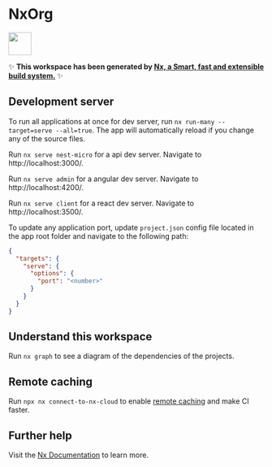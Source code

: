 # NxOrg

<a alt="Nx logo" href="https://nx.dev" target="_blank" rel="noreferrer"><img src="https://raw.githubusercontent.com/nrwl/nx/master/images/nx-logo.png" width="45"></a>

✨ **This workspace has been generated by [Nx, a Smart, fast and extensible build system.](https://nx.dev)** ✨

## Development server

To run all applications at once for dev server, run `nx run-many --target=serve --all=true`. The app will automatically reload if you change any of the source files.

Run `nx serve nest-micro` for a api dev server. Navigate to http://localhost:3000/. 

Run `nx serve admin` for a angular dev server. Navigate to http://localhost:4200/.

Run `nx serve client` for a react dev server. Navigate to http://localhost:3500/.

To update any application port, update `project.json` config file located in the app root folder and navigate to the following path:
```json
{
  "targets": {
    "serve": {
      "options": {
        "port": "<number>"
      }
    }
  }
}
```

## Understand this workspace

Run `nx graph` to see a diagram of the dependencies of the projects.

## Remote caching

Run `npx nx connect-to-nx-cloud` to enable [remote caching](https://nx.app) and make CI faster.

## Further help

Visit the [Nx Documentation](https://nx.dev) to learn more.
